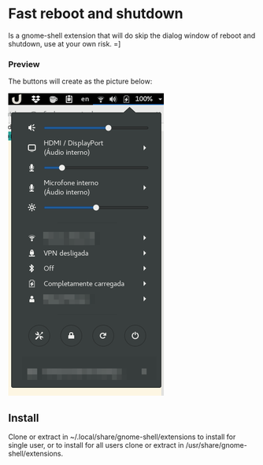 # Fast reboot and shutdown

Is a gnome-shell extension that will do skip the dialog window of reboot and shutdown, use at your own risk. =]

### Preview
The buttons will create as the picture below:

![Extension show](https://raw.githubusercontent.com/rafaelmoraes/fast-reboot-and-shutdown/master/printscreen.png)

## Install
Clone or extract in ~/.local/share/gnome-shell/extensions to install for single user, or to install for all users clone or extract in /usr/share/gnome-shell/extensions.
